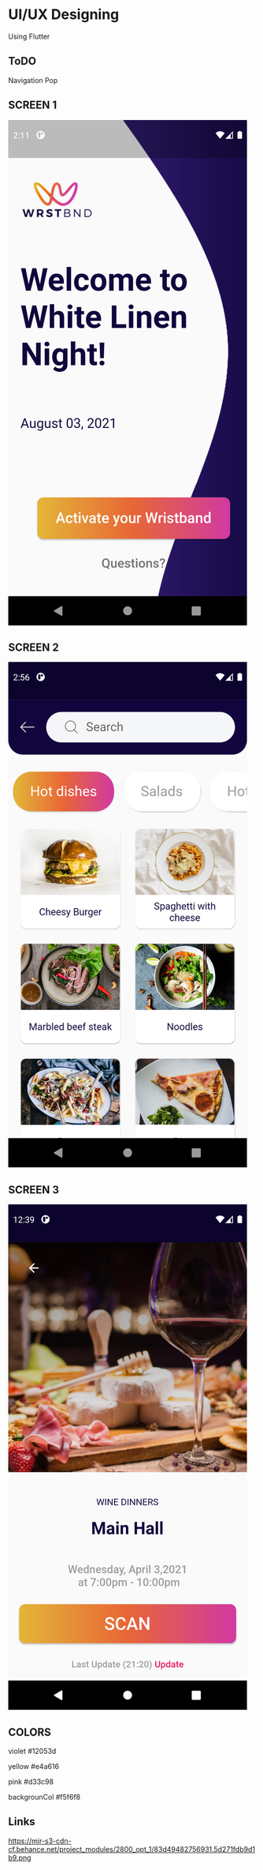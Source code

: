 # UI/UX Designing

Using Flutter

## ToDO
  Navigation Pop


## SCREEN 1
![alt text](https://github.com/abhi123vj/Events_access/blob/Abhiram/reff%20imgs/CreatedScreen3.png?raw=true)

## SCREEN 2
![alt text](https://github.com/abhi123vj/Events_access/blob/Abhiram/reff%20imgs/CreatedScreen1.png?raw=true)


## SCREEN 3
![alt text](https://github.com/abhi123vj/Events_access/blob/Abhiram/reff%20imgs/CreatedScreen2.png?raw=true)


## COLORS

  violet           #12053d  
  
  yellow           #e4a616

  pink             #d33c98
  
  backgrounCol     #f5f6f8

## Links

https://mir-s3-cdn-cf.behance.net/project_modules/2800_opt_1/83d49482756931.5d271fdb9d1b9.png 
